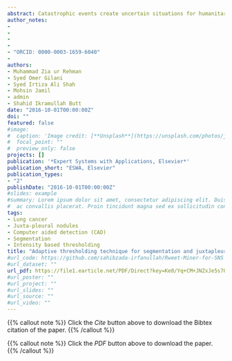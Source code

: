 ```yaml
---
abstract: Catastrophic events create uncertain situations for humanitarian organizations locating and providing aid to affected people. Many people turn to social media during disasters for requesting help and/or providing relief to others. However, the majority of social media posts seeking help could not properly be detected and remained concealed because often they are noisy and ill-formed. Existing systems lack in planning an effective strategy for tweet preprocessing and grasping the contexts of tweets. This research, first of all, formally defines request tweets in the context of social networking sites, hereafter rweets, along with their different primary types and sub-types. Our main contributions are the identification and categorization of rweets. For rweet identification, we employ two approaches, namely a rule-based and logistic regression, and show their high precision and F1 scores. The rweets classification into sub-types such as medical, food, shelter, using logistic regression shows promising results and outperforms exiting works. Finally, we introduce an architecture to store intermediate data to accelerate the development process of the machine learning classifiers.
author_notes:
- 
- 
-
-
- "ORCID: 0000-0003-1659-6040"
-
authors:
- Muhammad Zia ur Rehman
- Syed Omer Gilani
- Syed Irtiza Ali Shah
- Mohsin Jamil
- admin
- Shahid Ikramullah Butt
date: "2016-10-01T00:00:00Z"
doi: ""
featured: false
#image:
#  caption: 'Image credit: [**Unsplash**](https://unsplash.com/photos/jdD8gXaTZsc)'
#  focal_point: ""
#  preview_only: false
projects: []
publication: '*Expert Systems with Applications, Elsevier*'
publication_short: "ESWA, Elsevier"
publication_types:
- "2"
publishDate: "2016-10-01T00:00:00Z"
#slides: example
#summary: Lorem ipsum dolor sit amet, consectetur adipiscing elit. Duis posuere tellus
#  ac convallis placerat. Proin tincidunt magna sed ex sollicitudin condimentum.
tags:
- Lung cancer
- Juxta-pleural nodules
- Computer aided detection (CAD)
- Segmentation
- Intensity based thresholding
title: "Adaptive thresholding technique for segmentation and juxtapleural nodules inclusion in lung segments"
#url_code: https://github.com/sahibzada-irfanullah/Rweet-Miner-for-SNS
#url_dataset: ""
url_pdf: https://file1.earticle.net/PDF/Direct?key=Ke0/Yq+CM+JNZxJe5s7OvASazRnO+a42KKKeXfeQReiocU+v42vhsWcv3CasCOxbnWioJpREvA+KjbetukNOuvUEZQQ9DpR5pknxuQiGMwz+cbu8GFgZ3Pp7AW32pFQL/aoTXFVZO4KZP1btyoIhrsBIO7LpQWjEk/hvuSaG7ely4yx95zPvuQHIxS/hz/zHz9jIycXJIIA=
#url_poster: ""
#url_project: ""
#url_slides: ""
#url_source: ""
#url_video: ""
---
```

{{% callout note %}}
Click the *Cite* button above to download the Bibtex citation of the paper.
{{% /callout %}}

{{% callout note %}}
Click the *PDF* button above to download the paper.
{{% /callout %}}
